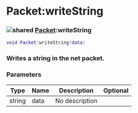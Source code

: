 # Packet:writeString

### ![shared](../../home/packet/.gitbook/assets/shared.png) [Packet](../../home/packet/home/Packet/):writeString

```lua
void Packet:writeString(data)
```

### Writes a string in the net packet.

### Parameters

| Type   | Name | Description    | Optional |
| ------ | ---- | -------------- | -------: |
| string | data | No description |          |
